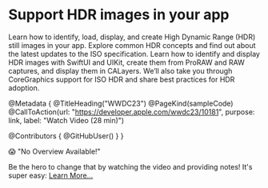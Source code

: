 # Support HDR images in your app

Learn how to identify, load, display, and create High Dynamic Range (HDR) still images in your app. Explore common HDR concepts and find out about the latest updates to the ISO specification. Learn how to identify and display HDR images with SwiftUI and UIKit, create them from ProRAW and RAW captures, and display them in CALayers. We’ll also take you through CoreGraphics support for ISO HDR and share best practices for HDR adoption.

@Metadata {
   @TitleHeading("WWDC23")
   @PageKind(sampleCode)
   @CallToAction(url: "https://developer.apple.com/wwdc23/10181", purpose: link, label: "Watch Video (28 min)")

   @Contributors {
      @GitHubUser(<replace this with your GitHub handle>)
   }
}

😱 "No Overview Available!"

Be the hero to change that by watching the video and providing notes! It's super easy:
 [Learn More…](https://wwdcnotes.com/documentation/wwdcnotes/contributing)
